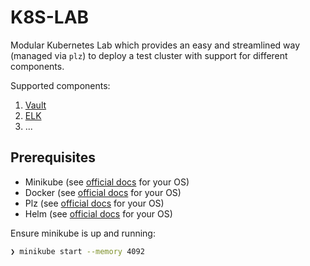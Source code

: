 # K8S-LAB

Modular Kubernetes Lab which provides an easy and streamlined way (managed via `plz`) to deploy a test cluster with support for different components.

Supported components:

1. [Vault](docs/vault.md)
2. [ELK](docs/elk.md)
3. ...


## Prerequisites
* Minikube (see [official docs](https://kubernetes.io/docs/tasks/tools/install-minikube/) for your OS)
* Docker (see [official docs](https://docs.docker.com/get-docker/) for your OS)
* Plz (see [official docs](https://please.build/quickstart.html) for your OS)
* Helm (see [official docs](https://helm.sh/docs/intro/install/) for your OS)

Ensure minikube is up and running:
```bash
❯ minikube start --memory 4092
```
